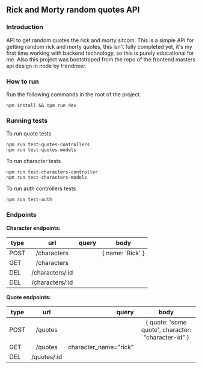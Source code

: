 ## Rick and Morty random quotes API

### Introduction

API to get random quotes the rick and morty sitcom. This is a simple API for getting random rick and morty quotes, this isn't fully completed yet, it's my first time working with backend technology, so this is purely educational for me. Also this project was bootstraped from the repo of the frontend masters api design in node by Hendrixer.

### How to run

Run the following commands in the root of the project.

```
npm install && npm run dev
```

### Running tests

To run quote tests

```
npm run test-quotes-controllers
npm run test-quotes-models
```

To run character tests

```
npm run test-characters-controller
npm run test-characters-models
```

To run auth controllers tests

```
npm run test-auth
```


### Endpoints


**Character endpoints:**

| type          | url                | query | body             |
| ------------- |:------------------:| -----:| :---------------:|
|   POST        | /characters        |       | { name: 'Rick' } |
|   GET         | /characters |      |       |                  |
|   DEL         | /characters/:id    |       |                  |
|   DEL         | /characters/:id    |       |                  |

**Quote endpoints:**

| type          | url                | query                 | body                                               |
| ------------- |:------------------:| ---------------------:| :-------------------------------------------------:|
|   POST        | /quotes            |                       | { quote: 'some quote', character: "character-id" } |
|   GET         | /quotes            | character_name="rick" |                                                    |
|   DEL         | /quotes/:id        |                       |                                                    |

